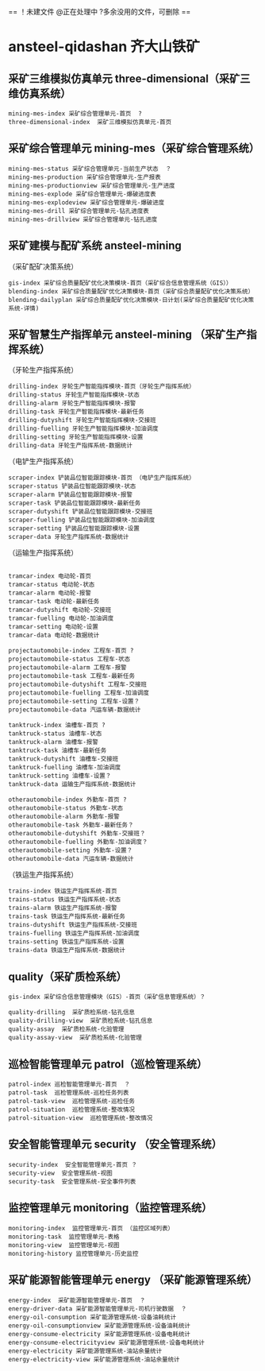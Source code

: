 == ！未建文件 @正在处理中 ?多余没用的文件，可删除 ==
# ansteel-qidashan 齐大山铁矿

## 采矿三维模拟仿真单元 three-dimensional（采矿三维仿真系统）
```
mining-mes-index 采矿综合管理单元-首页  ?
three-dimensional-index  采矿三维模拟仿真单元-首页
```

## 采矿综合管理单元 mining-mes（采矿综合管理系统）
```
mining-mes-status 采矿综合管理单元-当前生产状态  ？
mining-mes-production 采矿综合管理单元-生产报表
mining-mes-productionview 采矿综合管理单元-生产进度
mining-mes-explode 采矿综合管理单元-爆破进度表
mining-mes-explodeview 采矿综合管理单元-爆破进度
mining-mes-drill 采矿综合管理单元-钻孔进度表
mining-mes-drillview 采矿综合管理单元-钻孔进度
```

## 采矿建模与配矿系统 ansteel-mining
（采矿配矿决策系统）
```
gis-index 采矿综合质量配矿优化决策模块-首页（采矿综合信息管理系统（GIS））
blending-index 采矿综合质量配矿优化决策模块-首页（采矿综合质量配矿优化决策系统）
blending-dailyplan 采矿综合质量配矿优化决策模块-日计划(采矿综合质量配矿优化决策系统-详情)
```

## 采矿智慧生产指挥单元 ansteel-mining  （采矿生产指挥系统）

（牙轮生产指挥系统）
```
drilling-index 牙轮生产智能指挥模块-首页（牙轮生产指挥系统）
drilling-status 牙轮生产智能指挥模块-状态
drilling-alarm 牙轮生产智能指挥模块-报警
drilling-task 牙轮生产智能指挥模块-最新任务
drilling-dutyshift 牙轮生产智能指挥模块-交接班
drilling-fuelling 牙轮生产智能指挥模块-加油调度
drilling-setting 牙轮生产智能指挥模块-设置
drilling-data 牙轮生产指挥系统-数据统计
```
（电铲生产指挥系统）
```
scraper-index 铲装品位智能跟踪模块-首页 （电铲生产指挥系统）
scraper-status 铲装品位智能跟踪模块-状态
scraper-alarm 铲装品位智能跟踪模块-报警
scraper-task 铲装品位智能跟踪模块-最新任务
scraper-dutyshift 铲装品位智能跟踪模块-交接班
scraper-fuelling 铲装品位智能跟踪模块-加油调度
scraper-setting 铲装品位智能跟踪模块-设置
scraper-data 牙轮生产指挥系统-数据统计
```
（运输生产指挥系统）
```
```

```
tramcar-index 电动轮-首页
tramcar-status 电动轮-状态
tramcar-alarm 电动轮-报警
tramcar-task 电动轮-最新任务
tramcar-dutyshift 电动轮-交接班
tramcar-fuelling 电动轮-加油调度
tramcar-setting 电动轮-设置
tramcar-data 电动轮-数据统计
```

```
projectautomobile-index 工程车-首页 ?
projectautomobile-status 工程车-状态
projectautomobile-alarm 工程车-报警
projectautomobile-task 工程车-最新任务
projectautomobile-dutyshift 工程车-交接班
projectautomobile-fuelling 工程车-加油调度
projectautomobile-setting 工程车-设置？
projectautomobile-data 汽运车辆-数据统计
```

```
tanktruck-index 油槽车-首页 ?
tanktruck-status 油槽车-状态
tanktruck-alarm 油槽车-报警
tanktruck-task 油槽车-最新任务
tanktruck-dutyshift 油槽车-交接班
tanktruck-fuelling 油槽车-加油调度
tanktruck-setting 油槽车-设置？
tanktruck-data 运输生产指挥系统-数据统计
```

```
otherautomobile-index 外勤车-首页 ?
otherautomobile-status 外勤车-状态
otherautomobile-alarm 外勤车-报警
otherautomobile-task 外勤车-最新任务？
otherautomobile-dutyshift 外勤车-交接班？
otherautomobile-fuelling 外勤车-加油调度？
otherautomobile-setting 外勤车-设置？
otherautomobile-data 汽运车辆-数据统计
```

（铁运生产指挥系统）
```
trains-index 铁运生产指挥系统-首页
trains-status 铁运生产指挥系统-状态
trains-alarm 铁运生产指挥系统-报警
trains-task 铁运生产指挥系统-最新任务
trains-dutyshift 铁运生产指挥系统-交接班
trains-fuelling 铁运生产指挥系统-加油调度
trains-setting 铁运生产指挥系统-设置
trains-data 铁运生产指挥系统-数据统计
```

## quality（采矿质检系统）
```
gis-index 采矿综合信息管理模块（GIS）-首页（采矿信息管理系统）？

quality-drilling  采矿质检系统-钻孔信息
quality-drilling-view  采矿质检系统-钻孔信息
quality-assay  采矿质检系统-化验管理
quality-assay-view  采矿质检系统-化验管理
```

## 巡检智能管理单元 patrol（巡检管理系统）
```
patrol-index 巡检智能管理单元-首页  ？
patrol-task  巡检管理系统-巡检任务列表
patrol-task-view  巡检管理系统-巡检任务
patrol-situation  巡检管理系统-整改情况
patrol-situation-view  巡检管理系统-整改情况
```

## 安全智能管理单元 security （安全管理系统）
```
security-index  安全智能管理单元-首页 ？
security-view  安全管理系统-视图
security-task  安全管理系统-安全事件列表
```

## 监控管理单元  monitoring（监控管理系统）
```
monitoring-index  监控管理单元-首页 （监控区域列表）
monitoring-task  监控管理单元-表格
monitoring-view  监控管理单元-视图
monitoring-history 监控管理单元-历史监控
```

## 采矿能源智能管理单元  energy （采矿能源管理系统）
```
energy-index  采矿能源智能管理单元-首页  ？
energy-driver-data 采矿能源智能管理单元-司机行驶数据  ？
energy-oil-consumption 采矿能源管理系统-设备油耗统计
energy-oil-consumptionview 采矿能源管理系统-设备油耗统计
energy-consume-electricity 采矿能源管理系统-设备电耗统计
energy-consume-electricityview 采矿能源管理系统-设备电耗统计
energy-electricity 采矿能源管理系统-油站余量统计
energy-electricity-view 采矿能源管理系统-油站余量统计
```
